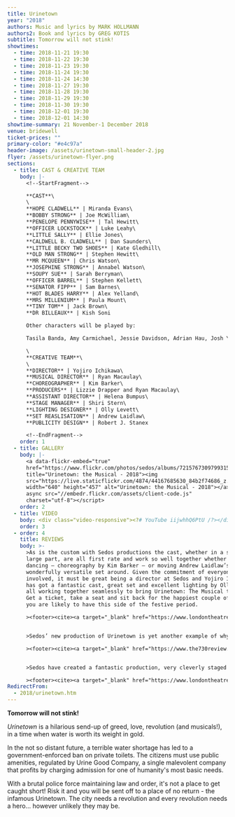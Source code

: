 ```yaml
---
title: Urinetown
year: "2018"
authors: Music and lyrics by MARK HOLLMANN
authors2: Book and lyrics by GREG KOTIS
subtitle: Tomorrow will not stink!
showtimes:
  - time: 2018-11-21 19:30
  - time: 2018-11-22 19:30
  - time: 2018-11-23 19:30
  - time: 2018-11-24 19:30
  - time: 2018-11-24 14:30
  - time: 2018-11-27 19:30
  - time: 2018-11-28 19:30
  - time: 2018-11-29 19:30
  - time: 2018-11-30 19:30
  - time: 2018-12-01 19:30
  - time: 2018-12-01 14:30
showtime-summary: 21 November-1 December 2018
venue: bridewell
ticket-prices: ""
primary-color: "#e4c97a"
header-image: /assets/urinetown-small-header-2.jpg
flyer: /assets/urinetown-flyer.png
sections:
  - title: CAST & CREATIVE TEAM
    body: |-
      <!--StartFragment-->

      **CAST**\
      \
      **HOPE CLADWELL** | Miranda Evans\
      **BOBBY STRONG** | Joe McWilliam\
      **PENELOPE PENNYWISE** | Tal Hewitt\
      **OFFICER LOCKSTOCK** | Luke Leahy\
      **LITTLE SALLY** | Ellie Jones\
      **CALDWELL B. CLADWELL** | Dan Saunders\
      **LITTLE BECKY TWO SHOES** | Kate Gledhill\
      **OLD MAN STRONG** | Stephen Hewitt\
      **MR MCQUEEN** | Chris Watson\
      **JOSEPHINE STRONG** | Annabel Watson\
      **SOUPY SUE** | Sarah Berryman\
      **OFFICER BARREL** | Stephen Kellett\
      **SENATOR FIPP** | Sam Barnes\
      **HOT BLADES HARRY** | Alex Yelland\
      **MRS MILLENIUM** | Paula Mount\
      **TINY TOM** | Jack Brown\
      **DR BILLEAUX** | Kish Soni

      Other characters will be played by:

      Tasila Banda, Amy Carmichael, Jessie Davidson, Adrian Hau, Josh Yeardley

      \
      **CREATIVE TEAM**\
      \
      **DIRECTOR** | Yojiro Ichikawa\
      **MUSICAL DIRECTOR** | Ryan Macaulay\
      **CHOREOGRAPHER** | Kim Barker\
      **PRODUCERS** | Lizzie Drapper and Ryan Macaulay\
      **ASSISTANT DIRECTOR** | Helena Bumpus\
      **STAGE MANAGER** | Shiri Stern\
      **LIGHTING DESIGNER** | Olly Levett\
      **SET REASLISATION** | Andrew Laidlaw\
      **PUBLICITY DESIGN** | Robert J. Stanex

      <!--EndFragment-->
    order: 1
  - title: GALLERY
    body: |-
      <a data-flickr-embed="true"
      href="https://www.flickr.com/photos/sedos/albums/72157673097993157"
      title="Urinetown: the Musical - 2018"><img
      src="https://live.staticflickr.com/4874/44167685630_84b2f74686_z.jpg"
      width="640" height="457" alt="Urinetown: the Musical - 2018"></a><script
      async src="//embedr.flickr.com/assets/client-code.js"
      charset="utf-8"></script>
    order: 2
  - title: VIDEO
    body: <div class="video-responsive"><?# YouTube iijwhhQ6PtU /?></div>
    order: 3
  - order: 4
    title: REVIEWS
    body: >-
      >As is the custom with Sedos productions the cast, whether in a small or
      large part, are all first rate and work so well together whether singing,
      dancing – choreography by Kim Barker – or moving Andrew Laidlaw’s
      wonderfully versatile set around. Given the commitment of everyone
      involved, it must be great being a director at Sedos and Yojiro Ichikawa
      has got a fantastic cast, great set and excellent lighting by Olly Levett
      all working together seamlessly to bring Urinetown: The Musical to life…
      Get a ticket, take a seat and sit back for the happiest couple of hours
      you are likely to have this side of the festive period.

      ><footer><cite><a target="_blank" href="https://www.londontheatre1.com/reviews/musical/urinetown-the-musical-at-the-bridewell-theatre/">Urinetown, 2018, London Theatre 1</a></cite></footer>


      >Sedos’ new production of Urinetown is yet another example of why they should be considered one of the best amateur companies in London, if not the country… I feel as though this review is slightly too glowing but honestly, it’s a struggle to find fault. For a show that charges under £20 per ticket, this is a superb night out with plenty of bang for your buck.

      ><footer><cite><a target="_blank" href="https://www.the730review.co.uk/2018/11/22/urinetown-sedos/">Urinetown, 2018, The 730 Review</a></cite></footer>


      >Sedos have created a fantastic production, very cleverly staged in the round and with minimal set which allows for a very fluid production that keeps incredible pace throughout. The direction by Yojiro Ichikawa was fantastic, getting the most out of his cast and theatre, using every possible entrance to make sure the audience is pulled into the show… The Musical Direction by Ryan Macaulay was equally as impressive, with a great sound being produced by the band alongside flawless harmonies from the cast. The powerhouse of voices created a purely superb resonance with apparent ease; a delight to the ears of the audience.

      ><footer><cite><a target="_blank" href="https://www.londontheatrereviews.co.uk/post.cfm?p=668">Urinetown, 2018, London Theatre Reviews</a></cite></footer>
RedirectFrom:
  - 2018/urinetown.htm
---
```

**Tomorrow will not stink!**

*Urinetown* is a hilarious send-up of greed, love, revolution (and musicals!), in a time when water is worth its weight in gold.

In the not so distant future, a terrible water shortage has led to a government-enforced ban on private toilets. The citizens must use public amenities, regulated by Urine Good Company, a single malevolent company that profits by charging admission for one of humanity's most basic needs.

With a brutal police force maintaining law and order, it's not a place to get caught short! Risk it and you will be sent off to a place of no return - the infamous Urinetown. The city needs a revolution and every revolution needs a hero... however unlikely they may be.
